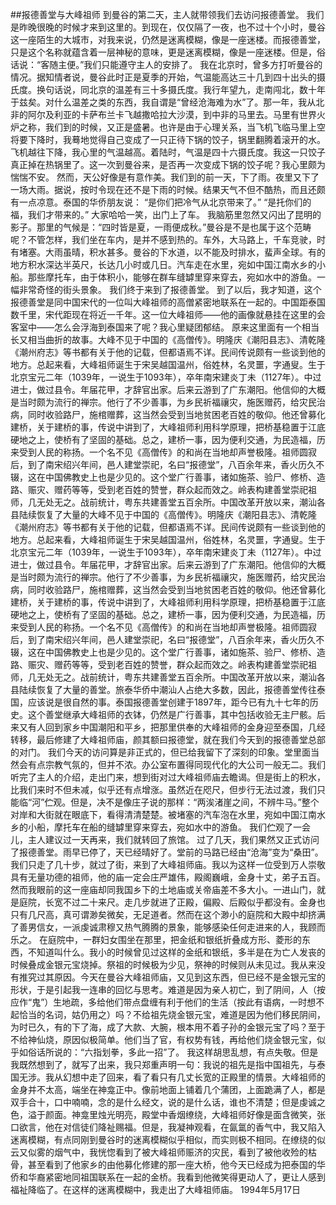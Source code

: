 ##报德善堂与大峰祖师
到曼谷的第二天，主人就带领我们去访问报德善堂。
我们是昨晚很晚的时候才来到这里的。到现在，仅仅隔了一夜，也不过十个小时，曼谷这一座陌生的大城市，对我来说，仍然是迷离模糊，像是一座迷楼。而报德善堂，只是这个名称就蕴含着一层神秘的意味，更是迷离模糊，像是一座迷楼。但是，俗话说：“客随主便。”我们只能遵守主人的安排了。
我在北京时，曾多方打听曼谷的情况。据知情者说，曼谷此时正是夏季的开始，气温能高达三十几到四十出头的摄氏度。换句话说，同北京的温差有三十多摄氏度。我行年望九，走南闯北，数十年于兹矣。对什么温差之类的东西，我自谓是“曾经沧海难为水”了。那一年，我从北非的阿尔及利亚的卡萨布兰卡飞越撒哈拉大沙漠，到中非的马里去。马里有世界火炉之称，我们到的时候，又正是盛暑。也许是由于心理关系，当飞机飞临马里上空将要下降时，我蓦地觉得自己变成了一只正待下锅的饺子，锅里翻腾着滚开的水。飞机越往下降，我心里的气温越高。着陆时，气温是四十六摄氏度。我这一只饺子真正掉在热锅里了。这一次到曼谷来，是否再一次变成下锅的饺子呢？我心里颇为惴惴不安。
然而，天公好像是有意作美。我们到的前一天，下了雨。夜里又下了一场大雨。据说，按时令现在还不是下雨的时候。结果天气不但不酷热，而且还颇有一点凉意。泰国的华侨朋友说：
“是你们把冷气从北京带来了。”
“是托你们的福，我们才带来的。”
大家哈哈一笑，出门上了车。
我脑筋里忽然又闪出了昆明的影子。那里的气候是：“四时皆是夏，一雨便成秋。”曼谷是不是也属于这个范畴呢？不管怎样，我们坐在车内，是并不感到热的。车外，大马路上，千车竞驶，时有堵塞。大雨虽晴，积水甚多。曼谷的下水道，以不能及时排水，蜚声全球。有的地方积水深达半英尺，长达几小时或几日。汽车走在水里，宛如中国江南水乡的小船。那些摩托车，由于体积小，能够在群车缝罅里穿来穿去，宛如水中的游鱼。一幅非常奇怪的街头景象。
我们终于来到了报德善堂。
到了以后，我才知道，这个报德善堂是同中国宋代的一位叫大峰祖师的高僧紧密地联系在一起的。中国距泰国数千里，宋代距现在将近一千年。这一位大峰祖师——他的画像就悬挂在这里的会客室中——怎么会浮海到泰国来了呢？我心里疑团郁结。
原来这里面有一个相当长又相当曲折的故事。大峰不见于中国的《高僧传》。明隆庆《潮阳县志》、清乾隆《潮州府志》等书都有关于他的记载，但都语焉不详。民间传说颇有一些谈到他的地方。总起来看，大峰祖师诞生于宋吴越国温州，俗姓林，名灵噩，字通叟。生于北京宝元二年（1039年，一说生于1093年），卒年南宋建炎丁未（1127年）。中过进士，做过县令。年届花甲，才辞官出家。后来云游到了广东潮阳。他信仰的大概是当时颇为流行的禅宗。他行了不少善事，为乡民祈福禳灾，施医赠药，给灾民治病，同时收验路尸，施棺赠葬，这当然会受到当地贫困老百姓的敬仰。他还曾募化建桥，关于建桥的事，传说中讲到了，大峰祖师利用科学原理，把桥基稳置于江底硬地之上，使桥有了坚固的基础。总之，建桥一事，因为便利交通，为民造福，历来受到人民的称扬。一个名不见《高僧传》的和尚在当地却声誉极隆。祖师圆寂后，到了南宋绍兴年间，邑人建堂崇祀，名曰“报德堂”，八百余年来，香火历久不辍，这在中国佛教史上也是少见的。这个堂广行善事，诸如施茶、验尸、修桥、造路、赈灾、赠药等等，受到老百姓的赞誉，群众起而效之。岭表构建善堂崇祀祖师，几无处无之。战前统计，粤东共建善堂五百余所。中国改革开放以来，潮汕各县陆续恢复了大量的大峰不见于中国的《高僧传》。明隆庆《潮阳县志》、清乾隆《潮州府志》等书都有关于他的记载，但都语焉不详。民间传说颇有一些谈到他的地方。总起来看，大峰祖师诞生于宋吴越国温州，俗姓林，名灵噩，字通叟。生于北京宝元二年（1039年，一说生于1093年），卒年南宋建炎丁未（1127年）。中过进士，做过县令。年届花甲，才辞官出家。后来云游到了广东潮阳。他信仰的大概是当时颇为流行的禅宗。他行了不少善事，为乡民祈福禳灾，施医赠药，给灾民治病，同时收验路尸，施棺赠葬，这当然会受到当地贫困老百姓的敬仰。他还曾募化建桥，关于建桥的事，传说中讲到了，大峰祖师利用科学原理，把桥基稳置于江底硬地之上，使桥有了坚固的基础。总之，建桥一事，因为便利交通，为民造福，历来受到人民的称扬。一个名不见《高僧传》的和尚在当地却声誉极隆。祖师圆寂后，到了南宋绍兴年间，邑人建堂崇祀，名曰“报德堂”，八百余年来，香火历久不辍，这在中国佛教史上也是少见的。这个堂广行善事，诸如施茶、验尸、修桥、造路、赈灾、赠药等等，受到老百姓的赞誉，群众起而效之。岭表构建善堂崇祀祖师，几无处无之。战前统计，粤东共建善堂五百余所。中国改革开放以来，潮汕各县陆续恢复了大量的善堂。旅泰华侨中潮汕人占绝大多数，因此，报德善堂传往泰国，应该说是很自然的事。泰国报德善堂创建于1897年，距今已有九十七年的历史。这个善堂继承大峰祖师的衣钵，仍然是广行善事，其中包括收验无主尸骸。后来又有人回到家乡中国潮阳和平乡，把那里供奉的大峰祖师的金身迎至泰国，几经转移，最后修建了大峰祖师庙，颜其额曰报德堂，就在我们今天到的报德善堂总部的对门。
我们今天的访问算是非正式的，但已给我留下了深刻的印象。堂里面当然会有点宗教气氛的，但并不浓。办公室布置得同现代化的大公司一般无二。我们听完了主人的介绍，走出门来，想到街对过大峰祖师庙去瞻谒。但是街上的积水，比我们来时不但未减，似乎还有点增涨。虽然近在咫尺，但步行无法过渡，我们只能临“河”伫观。但是，决不是像庄子说的那样：“两涘渚崖之间，不辨牛马。”整个对岸和大街就在眼底下，看得清清楚楚。被堵塞的汽车泡在水里，宛如中国江南水乡的小船，摩托车在船的缝罅里穿来穿去，宛如水中的游鱼。
我们伫观了一会儿，主人建议过一天再来，我们就转回了旅馆。
过了几天，我们果然又正式访问了报德善堂。雨早已停了，天已经晴好了。堂前的马路已经由“沧海”变为“桑田”。我们只走了几十步，就过了街，来到了大峰祖师庙。我以为这样一位受到万人崇敬具有无量功德的祖师，他的庙一定会庄严雄伟，殿阁巍峨，金身十丈，弟子五百。然而我眼前的这一座庙却同我国乡下的土地庙或关帝庙差不多大小。一进山门，就是庭院，长宽不过二十来尺。走几步就进了正殿，偏殿、后殿似乎都没有。金身也只有几尺高，真可谓渺矣微矣，无足道者。然而在这个渺小的庭院和大殿中却挤满了善男信女，一派虔诚肃穆又热气腾腾的景象，能够感染任何走进来的人，我顾而乐之。
在庭院中，一群妇女围坐在那里，把金纸和银纸折叠成方形、菱形的东西，不知道叫什么。我小的时候曾见过这样的金纸和银纸，多半是在为亡人发丧的时候叠成金银元宝烧掉。祭祖的时候极为少见，祭神的时候则从未见过。我从来没有推究过其原因。今天在曼谷大峰祖师庙，又见到这东西，但已经不是金银元宝的形状，于是引起我一连串的回忆与思考。难道是因为亲人初亡，到了阴间，人（按应作“鬼”）生地疏，多给他们带点盘缠有利于他们的生活（按此有语病，一时想不起恰当的名词，姑仍用之）吗？不给祖先烧金银元宝，难道是因为他们移民阴间，为时已久，有的下了海，成了大款、大腕，根本用不着子孙的金银元宝了吗？至于不给神仙烧，原因似极简单。他们当了官，有权势有钱，再给他们烧金银元宝，似乎如俗话所说的：“六指划拳，多此一招”了。
我这样胡思乱想，有点失敬。但是我既然想到了，就写了出来，我只郑重声明一句：我说的祖先是指中国祖先，与泰国无涉。我从幻想中走了回来，看了看只有几丈长宽的正殿里的情景。大峰祖师的金身并不太高，端坐在神龛正中。像前地面上铺着几个蒲团，上面跪满了人，都是双手合十，口中喃喃，念的是什么经文，说的是什么话，谁也不清楚；但是虔诚之色，溢于颜面。神龛里烛光明亮，殿堂中香烟缭绕，大峰祖师好像是面含微笑，张口欲言，他在对信徒们降祉赐福。但是，我凝神观看，在氤氲的香气中，我又陷入迷离模糊，有点同刚到曼谷时的迷离模糊似乎相似，而实则极不相同。在缭绕的似云又似雾的烟气中，我恍惚看到了被大峰祖师赈济的灾民，看到了被他收殓的枯骨，甚至看到了他家乡的由他募化修建的那一座大桥，他今天已经成为把泰国的华侨和华裔紧密地同祖国联系在一起的金桥。我看到他微笑得更动人了，更让人感到福祉降临了。在这样的迷离模糊中，我走出了大峰祖师庙。
1994年5月17日
